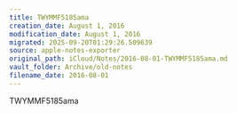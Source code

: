 ```yaml
---
title: TWYMMF5185ama
creation_date: August 1, 2016
modification_date: August 1, 2016
migrated: 2025-09-20T01:29:26.509639
source: apple-notes-exporter
original_path: iCloud/Notes/2016-08-01-TWYMMF5185ama.md
vault_folder: Archive/old-notes
filename_date: 2016-08-01
---
```



TWYMMF5185ama 
